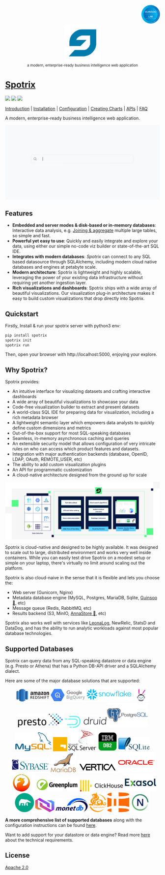 <div align="right">
    <img src="https://raw.githubusercontent.com/Spotrix/spotrix/main/spotrix-frontend/images/guinsoolab-badge.png" width="60" alt="badge">
    <br />
</div>
<div align="center">
  <img src="https://raw.githubusercontent.com/Spotrix/spotrix/main/spotrix-frontend/images/spotrix.svg" width="120" alt="logo" />
  <br/>
  <small>a modern, enterprise-ready business intelligence web application</small>
</div>

# [Spotrix](https://ciusji.gitbook.io/spotrix/)

![](https://img.shields.io/github/repo-size/Spotrix/spotrix)
![](https://img.shields.io/github/license/Spotrix/spotrix)
![](https://img.shields.io/github/v/tag/Spotrix/spotrix)

[Introduction](https://ciusji.gitbook.io/spotrix/) | 
[Installation](https://ciusji.gitbook.io/spotrix/installing/installing-from-source) | 
[Configuration](https://ciusji.gitbook.io/spotrix/congiguration/basic-configuration) | 
[Creating Charts](https://ciusji.gitbook.io/spotrix/creating-charts/creating-your-charts) | 
[APIs](https://ciusji.gitbook.io/spotrix/appendix/api) | 
[FAQ](https://ciusji.gitbook.io/spotrix/appendix/faq)

A modern, enterprise-ready business intelligence web application.

![spotrix-overview](https://raw.githubusercontent.com/Spotrix/spotrix/main/spotrix-frontend/images/spotrix-overview.gif)


## Features

- **Embedded and server modes & disk-based or in-memory databases**: Interactive data analysis, e.g. [Joining & aggregate](https://ciusji.gitbook.io/guinsoo/reference/aggregate) multiple large tables, so simple and fast.
- **Powerful yet easy to use**: Quickly and easily integrate and explore your data, using either our simple no-code viz builder or state-of-the-art SQL IDE.
- **Integrates with modern databases**: _Spotrix_ can connect to any SQL based datasource through SQLAlchemy, including modern cloud native databases and engines at petabyte scale.
- **Modern architecture**: Spotrix is lightweight and highly scalable, leveraging the power of your existing data infrastructure without requiring yet another ingestion layer.
- **Rich visualizations and dashboards**: Spotrix ships with a wide array of beautiful visualizations. Our visualization plug-in architecture makes it easy to build custom visualizations that drop directly into Spotrix.


## Quickstart

Firstly, Install & run your spotrix server with python3 env:
```shell
pip install spotrix
spotrix init
spotrix run
```
Then, open your browser with http://localhost:5000, enjoying your explore.


## Why Spotrix?

Spotrix provides:

- An intuitive interface for visualizing datasets and
  crafting interactive dashboards
- A wide array of beautiful visualizations to showcase your data
- Code-free visualization builder to extract and present datasets
- A world-class SQL IDE for preparing data for visualization, including a rich metadata browser
- A lightweight semantic layer which empowers data analysts to quickly define custom dimensions and metrics
- Out-of-the-box support for most SQL-speaking databases
- Seamless, in-memory asynchronous caching and queries
- An extensible security model that allows configuration of very intricate rules
  on who can access which product features and datasets.
- Integration with major
  authentication backends (database, OpenID, LDAP, OAuth, REMOTE_USER, etc)
- The ability to add custom visualization plugins
- An API for programmatic customization
- A cloud-native architecture designed from the ground up for scale

![spotrix-ecosystem](https://raw.githubusercontent.com/Spotrix/spotrix/main/spotrix-frontend/images/persona-decision-enablers-full-width.png)

Spotrix is cloud-native and designed to be highly available. It was designed to scale out to large, distributed 
environment and works very well inside containers. While you can easily test drive Spotrix on a modest setup or simple 
on your laptop, there's virtually no limit around scaling out the platform.

Spotrix is also cloud-naive in the sense that it is flexible and lets you choose the:

* Web server (Gunicorn, Nginx)
* Metadata database engine (MySQL, Postgres, MariaDB, Sqlite, [Guinsoo 🚀](https://github.com/ciusji/guinsoo), etc)
* Message queue (Redis, RabbitMQ, etc)
* Results backend (S3, MinIO, [AnnaStore 🌈](https://github.com/GuinsooLab/annastore), etc)

Spotrix also works well with services like [LeonaLog](https://github.com/LeonaLog), NewRelic, StatsD and DataDog, and has the 
ability to run analytic workloads against most popular database technologies.


## Supported Databases

Spotrix can query data from any SQL-speaking datastore or data engine (e.g. Presto or Athena) that has a Python DB-API driver and a SQLAlchemy dialect.

Here are some of the major database solutions that are supported:

<div align="center">
  <img src="https://raw.githubusercontent.com/Spotrix/spotrix/main/spotrix-frontend/images/redshift.png" alt="redshift" border="0" width="106" height="41" />
  <img src="https://raw.githubusercontent.com/Spotrix/spotrix/main/spotrix-frontend/images/google-biquery.png" alt="google-biquery" border="0" width="114" height="43" />
  <img src="https://raw.githubusercontent.com/Spotrix/spotrix/main/spotrix-frontend/images/snowflake.png" alt="snowflake" border="0" width="152" height="46" />
  <img src="https://raw.githubusercontent.com/Spotrix/spotrix/main/spotrix-frontend/images/trino.png" alt="trino" border="0" width="46" height="46" />
  <img src="https://raw.githubusercontent.com/Spotrix/spotrix/main/spotrix-frontend/images/presto.png" alt="presto" border="0" width="152" height="46" />
  <img src="https://raw.githubusercontent.com/Spotrix/spotrix/main/spotrix-frontend/images/druid.png" alt="druid" border="0" width="135" height="37" />
  <img src="https://raw.githubusercontent.com/Spotrix/spotrix/main/spotrix-frontend/images/postgresql.png" alt="postgresql" border="0" width="132" height="81" />
  <img src="https://raw.githubusercontent.com/Spotrix/spotrix/main/spotrix-frontend/images/mysql.png" alt="mysql" border="0" width="119" height="62" />
  <img src="https://raw.githubusercontent.com/Spotrix/spotrix/main/spotrix-frontend/images/guinsoolab-stack.jpg" alt="guinsoolab-stack" border="0" width="46" height="46" />
  <img src="https://raw.githubusercontent.com/Spotrix/spotrix/main/spotrix-frontend/images/mssql-server.png" alt="mssql-server" border="0" width="93" height="74" />
  <img src="https://raw.githubusercontent.com/Spotrix/spotrix/main/spotrix-frontend/images/db2.png" alt="db2" border="0" width="62" height="62" />
  <img src="https://raw.githubusercontent.com/Spotrix/spotrix/main/spotrix-frontend/images/sqlite.png" alt="sqlite" border="0" width="102" height="45" />
  <img src="https://raw.githubusercontent.com/Spotrix/spotrix/main/spotrix-frontend/images/sybase.png" alt="sybase" border="0" width="128" height="47" />
  <img src="https://raw.githubusercontent.com/Spotrix/spotrix/main/spotrix-frontend/images/mariadb.png" alt="mariadb" border="0" width="83" height="63" />
  <img src="https://raw.githubusercontent.com/Spotrix/spotrix/main/spotrix-frontend/images/vertica.png" alt="vertica" border="0" width="128" height="40" />
  <img src="https://raw.githubusercontent.com/Spotrix/spotrix/main/spotrix-frontend/images/oracle.png" alt="oracle" border="0" width="121" height="66" />
  <img src="https://raw.githubusercontent.com/Spotrix/spotrix/main/spotrix-frontend/images/firebird.png" alt="firebird" border="0" width="86" height="56" />
  <img src="https://raw.githubusercontent.com/Spotrix/spotrix/main/spotrix-frontend/images/greenplum.png" alt="greenplum" border="0" width="140" height="45" />
  <img src="https://raw.githubusercontent.com/Spotrix/spotrix/main/spotrix-frontend/images/clickhouse.png" alt="clickhouse" border="0" width="140" height="37" />
  <img src="https://raw.githubusercontent.com/Spotrix/spotrix/main/spotrix-frontend/images/exasol.png" alt="exasol" border="0" width="106" height="59" />
  <img src="https://raw.githubusercontent.com/Spotrix/spotrix/main/spotrix-frontend/images/minds.svg" alt="minds" border="0" width="62" height="62" />
  <img src="https://raw.githubusercontent.com/Spotrix/spotrix/main/spotrix-frontend/images/guinsoo.png" alt="guinsoo" border="0" width="62" height="46" />
  <img src="https://raw.githubusercontent.com/Spotrix/spotrix/main/spotrix-frontend/images/monet-db.png" alt="monet-db" border="0" width="106" height="46" />
  <img src="https://raw.githubusercontent.com/Spotrix/spotrix/main/spotrix-frontend/images/apache-kylin.png" alt="apache-kylin" border="0" width="56" height="64" />
  <img src="https://raw.githubusercontent.com/Spotrix/spotrix/main/spotrix-frontend/images/hologres.png" alt="hologres" border="0" width="71" height="64" />
  <img src="https://raw.githubusercontent.com/Spotrix/spotrix/main/spotrix-frontend/images/netezza.png" alt="netezza" border="0" width="64" height="64" />
</div>

**A more comprehensive list of supported databases** along with the configuration instructions can be found
[here](https://guinsoolab.github.io/glab/#/app/home).

Want to add support for your datastore or data engine? Read more [here](https://guinsoolab.github.io/glab/#/app/home) about the technical requirements.

## License

[Apache 2.0](./LICENSE.txt)
